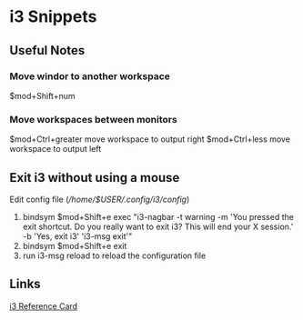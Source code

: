 # i3 Snippets

## Useful Notes

### Move windor to another workspace

$mod+Shift+num

### Move workspaces between monitors

$mod+Ctrl+greater move workspace to output right
$mod+Ctrl+less move workspace to output left

## Exit i3 without using a mouse

Edit config file (*/home/$USER/.config/i3/config*)

1. bindsym $mod+Shift+e exec "i3-nagbar -t warning -m 'You pressed the exit shortcut. Do you really want to exit i3? This will end your X session.' -b 'Yes, exit i3' 'i3-msg exit'"
2. bindsym $mod+Shift+e exit
3. run i3-msg reload to reload the configuration file

## Links

[i3 Reference Card](https://i3wm.org/docs/refcard.html)
